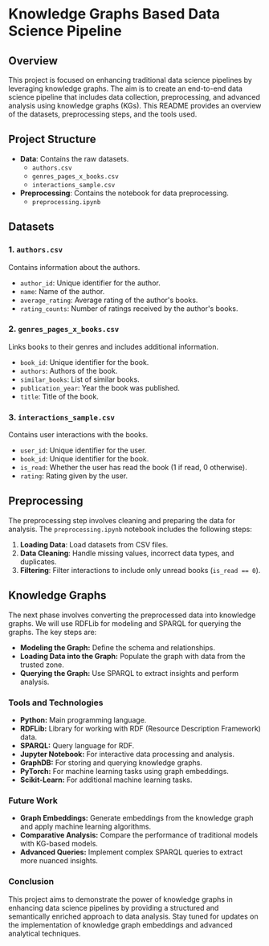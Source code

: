 # Knowledge Graphs Based Data Science Pipeline

## Overview

This project is focused on enhancing traditional data science pipelines by leveraging knowledge graphs. The aim is to create an end-to-end data science pipeline that includes data collection, preprocessing, and advanced analysis using knowledge graphs (KGs). This README provides an overview of the datasets, preprocessing steps, and the tools used.

## Project Structure

- **Data**: Contains the raw datasets.
  - `authors.csv`
  - `genres_pages_x_books.csv`
  - `interactions_sample.csv`
- **Preprocessing**: Contains the notebook for data preprocessing.
  - `preprocessing.ipynb`

## Datasets

### 1. `authors.csv`
Contains information about the authors.
- `author_id`: Unique identifier for the author.
- `name`: Name of the author.
- `average_rating`: Average rating of the author's books.
- `rating_counts`: Number of ratings received by the author's books.

### 2. `genres_pages_x_books.csv`
Links books to their genres and includes additional information.
- `book_id`: Unique identifier for the book.
- `authors`: Authors of the book.
- `similar_books`: List of similar books.
- `publication_year`: Year the book was published.
- `title`: Title of the book.

### 3. `interactions_sample.csv`
Contains user interactions with the books.
- `user_id`: Unique identifier for the user.
- `book_id`: Unique identifier for the book.
- `is_read`: Whether the user has read the book (1 if read, 0 otherwise).
- `rating`: Rating given by the user.

## Preprocessing

The preprocessing step involves cleaning and preparing the data for analysis. The `preprocessing.ipynb` notebook includes the following steps:

1. **Loading Data**: Load datasets from CSV files.
2. **Data Cleaning**: Handle missing values, incorrect data types, and duplicates.
3. **Filtering**: Filter interactions to include only unread books (`is_read == 0`).

## Knowledge Graphs

The next phase involves converting the preprocessed data into knowledge graphs. We will use RDFLib for modeling and SPARQL for querying the graphs. The key steps are:

- **Modeling the Graph:** Define the schema and relationships.
- **Loading Data into the Graph:** Populate the graph with data from the trusted zone.
- **Querying the Graph:** Use SPARQL to extract insights and perform analysis.

### Tools and Technologies

- **Python:** Main programming language.
- **RDFLib:** Library for working with RDF (Resource Description Framework) data.
- **SPARQL:** Query language for RDF.
- **Jupyter Notebook:** For interactive data processing and analysis.
- **GraphDB:** For storing and querying knowledge graphs.
- **PyTorch:** For machine learning tasks using graph embeddings.
- **Scikit-Learn:** For additional machine learning tasks.

### Future Work

- **Graph Embeddings:** Generate embeddings from the knowledge graph and apply machine learning algorithms.
- **Comparative Analysis:** Compare the performance of traditional models with KG-based models.
- **Advanced Queries:** Implement complex SPARQL queries to extract more nuanced insights.

### Conclusion

This project aims to demonstrate the power of knowledge graphs in enhancing data science pipelines by providing a structured and semantically enriched approach to data analysis. Stay tuned for updates on the implementation of knowledge graph embeddings and advanced analytical techniques.

